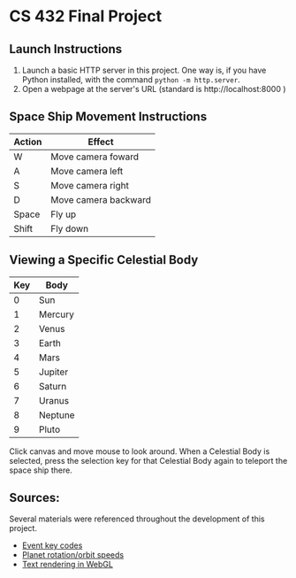 # CS 432 Final Project
## Launch Instructions
1.  Launch a basic HTTP server in this project. One way is, if you have Python installed, with the command `python -m http.server`.
2.  Open a webpage at the server's URL (standard is http://localhost:8000 )

## Space Ship Movement Instructions
| Action        | Effect
|---------------|--------------------------------------------------------------------------
| W             | Move camera foward
| A             | Move camera left
| S             | Move camera right
| D             | Move camera backward
| Space         | Fly up
| Shift         | Fly down

## Viewing a Specific Celestial Body
| Key        | Body
|------------|--------------------------------------------------------------------------
| 0          | Sun
| 1          | Mercury
| 2          | Venus
| 3          | Earth
| 4          | Mars
| 5          | Jupiter
| 6          | Saturn
| 7          | Uranus
| 8          | Neptune
| 9          | Pluto

Click canvas and move mouse to look around. When a Celestial Body is selected, press the selection key for that Celestial Body again to teleport the space ship there.

## Sources:
Several materials were referenced throughout the development of this project.
- [Event key codes](https://developer.mozilla.org/en-US/docs/Web/API/KeyboardEvent/keyCode)
- [Planet rotation/orbit speeds](https://nssdc.gsfc.nasa.gov/planetary/factsheet/)
- [Text rendering in WebGL](https://webglfundamentals.org/webgl/lessons/webgl-text-canvas2d.html)
